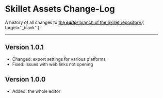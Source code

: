 # Skillet Assets Change-Log

A history of all changes to [the ***editor*** branch of the Skillet repository.](https://github.com/GodotSteam/Skillet/tree/editor){ target="\_blank" }

---

## Version 1.0.1

- Changed: export settings for various platforms
- Fixed: issues with web links not opening

## Version 1.0.0

- Added: the whole editor
